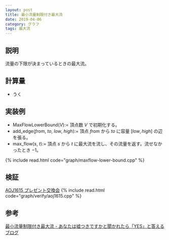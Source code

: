 ```yaml
---
layout: post
title: 最小流量制限付き最大流
date: 2019-04-06
category: グラフ
tags: 最大流
---
```


## 説明
流量の下限が決まっているときの最大流。

## 計算量
* うく


## 実装例

* MaxFlowLowerBound($V$):= 頂点数 $V$ で初期化する。
* add_edge($from$, $to$, $low$, $high$):= 頂点 $from$ から $to$ に容量 $[low, high]$ の辺を張る。
* max_flow($s$, $t$):= 頂点 $s$ から $t$ に最大流を流し、その流量を返す。流せなかったとき $-1$。

{% include read.html  code="graph/maxflow-lower-bound.cpp" %}

## 検証

[AOJ1615 プレゼント交換会](http://judge.u-aizu.ac.jp/onlinejudge/description.jsp?id=1615&lang=jp)
{% include read.html code="graph/verify/aoj1615.cpp" %}

## 参考
[最小流量制限付き最大流 - あなたは嘘つきですかと聞かれたら「YES」と答えるブログ](https://snuke.hatenablog.com/entry/2016/07/10/043918)

